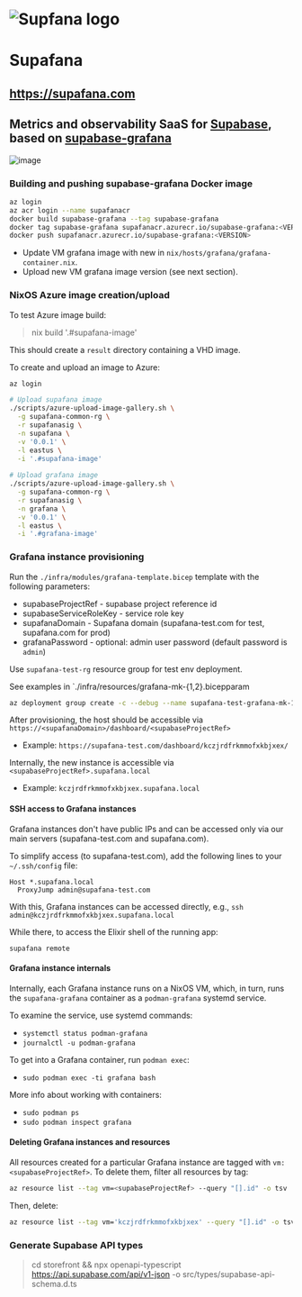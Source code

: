 # ![Supfana logo](https://supafana.com/_astro/logo.49zwZwxg_1adPvH.svg)
# Supafana
## https://supafana.com
## Metrics and observability SaaS for [Supabase](https://supabase.com), based on [supabase-grafana](https://github.com/supabase/supabase-grafana)
![image](https://github.com/user-attachments/assets/b1441d23-2147-41e9-a887-cacbd99cbcb0)


### Building and pushing supabase-grafana Docker image

``` bash
az login
az acr login --name supafanacr
docker build supabase-grafana --tag supabase-grafana
docker tag supabase-grafana supafanacr.azurecr.io/supabase-grafana:<VERSION>
docker push supafanacr.azurecr.io/supabase-grafana:<VERSION> 
```

- Update VM grafana image with new <VERSION> in `nix/hosts/grafana/grafana-container.nix`. 
- Upload new VM grafana image version (see next section).

### NixOS Azure image creation/upload

To test Azure image build:

> nix build '.#supafana-image'

This should create a `result` directory containing a VHD image.

To create and upload an image to Azure:

``` bash
az login

# Upload supafana image
./scripts/azure-upload-image-gallery.sh \
  -g supafana-common-rg \
  -r supafanasig \
  -n supafana \
  -v '0.0.1' \
  -l eastus \
  -i '.#supafana-image'
  
# Upload grafana image
./scripts/azure-upload-image-gallery.sh \
  -g supafana-common-rg \
  -r supafanasig \
  -n grafana \
  -v '0.0.1' \
  -l eastus \
  -i '.#grafana-image'
```

### Grafana instance provisioning

Run the `./infra/modules/grafana-template.bicep` template with the following parameters:

  - supabaseProjectRef - supabase project reference id
  - supabaseServiceRoleKey - service role key
  - supafanaDomain - Supafana domain (supafana-test.com for test, supafana.com for prod)
  - grafanaPassword - optional: admin user password (default password is `admin`)

Use `supafana-test-rg` resource group for test env deployment.

See examples in `./infra/resources/grafana-mk-{1,2}.bicepparam

``` bash
az deployment group create -c --debug --name supafana-test-grafana-mk-1-deploy --resource-group supafana-test-rg --parameters infra/resources/grafana-mk-1.bicepparam
```

After provisioning, the host should be accessible via `https://<supafanaDomain>/dashboard/<supabaseProjectRef>`

- Example: `https://supafana-test.com/dashboard/kczjrdfrkmmofxkbjxex/`

Internally, the new instance is accessible via `<supabaseProjectRef>.supafana.local`

- Example: `kczjrdfrkmmofxkbjxex.supafana.local`

#### SSH access to Grafana instances

Grafana instances don't have public IPs and can be accessed only via our main servers (supafana-test.com and supafana.com).

To simplify access (to supafana-test.com), add the following lines to your `~/.ssh/config` file:

```
Host *.supafana.local
  ProxyJump admin@supafana-test.com
```

With this, Grafana instances can be accessed directly, e.g., `ssh admin@kczjrdfrkmmofxkbjxex.supafana.local`

While there, to access the Elixir shell of the running app:

```
supafana remote
```

#### Grafana instance internals

Internally, each Grafana instance runs on a NixOS VM, which, in turn, runs the `supafana-grafana` container as a `podman-grafana` systemd service.

To examine the service, use systemd commands:

- `systemctl status podman-grafana`
- `journalctl -u podman-grafana`

To get into a Grafana container, run `podman exec`:

- `sudo podman exec -ti grafana bash`

More info about working with containers:

- `sudo podman ps`
- `sudo podman inspect grafana`


#### Deleting Grafana instances and resources

All resources created for a particular Grafana instance are tagged with `vm:<supabaseProjectRef>`. To delete them, filter all resources by tag:

``` bash
az resource list --tag vm=<supabaseProjectRef> --query "[].id" -o tsv
```

Then, delete:

``` bash
az resource list --tag vm='kczjrdfrkmmofxkbjxex' --query "[].id" -o tsv | xargs -I {} az resource delete --ids {}
```



### Generate Supabase API types

> cd storefront && npx openapi-typescript https://api.supabase.com/api/v1-json -o src/types/supabase-api-schema.d.ts
